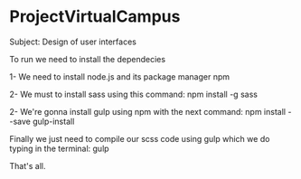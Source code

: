 # ProjectVirtualCampus
Subject: Design of user interfaces

To run we need to install the dependecies

1- We need to install node.js and its package manager npm

2- We must to install sass using this command: npm install -g sass

2- We're gonna install gulp using npm with the next command: npm install --save gulp-install

Finally we just need to compile our scss code using gulp which we do typing in the terminal: gulp

That's all.

